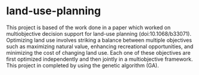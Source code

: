 # land-use-planning
 This project is based of the work done in a paper which worked on multiobjective decision support for land-use planning (doi:10.1068/b33071). Optimizing land use involves striking a balance between multiple objectives such as maximizing natural value, enhancing recreational opportunities, and minimizing the cost of changing land use. Each one of these objectives are first optimized independently and then jointly in a multiobjective framework. This project in completed by using the genetic algorithm (GA). 
